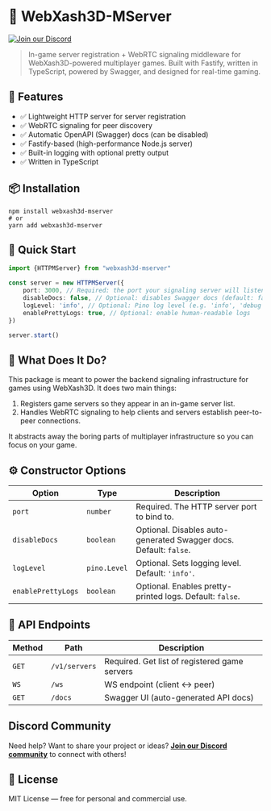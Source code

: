 # 📡 WebXash3D-MServer

[![Join our Discord](https://img.shields.io/discord/1397890383605927967?color=5865F2&label=Discord&logo=discord&logoColor=white&style=for-the-badge)](https://discord.gg/cRNGjWfTDd)

> In-game server registration + WebRTC signaling middleware for WebXash3D-powered multiplayer games.
> Built with Fastify, written in TypeScript, powered by Swagger, and designed for real-time gaming.

## 🧩 Features

* ✅ Lightweight HTTP server for server registration
* ✅ WebRTC signaling for peer discovery
* ✅ Automatic OpenAPI (Swagger) docs (can be disabled)
* ✅ Fastify-based (high-performance Node.js server)
* ✅ Built-in logging with optional pretty output
* ✅ Written in TypeScript

## 📦 Installation

```shell
npm install webxash3d-mserver
# or
yarn add webxash3d-mserver
```

## 🚀 Quick Start

```typescript
import {HTTPMServer} from "webxash3d-mserver"

const server = new HTTPMServer({
    port: 3000, // Required: the port your signaling server will listen on
    disableDocs: false, // Optional: disables Swagger docs (default: false)
    logLevel: 'info', // Optional: Pino log level (e.g. 'info', 'debug', 'error')
    enablePrettyLogs: true, // Optional: enable human-readable logs
})

server.start()
```

## 🧠 What Does It Do?

This package is meant to power the backend signaling infrastructure for games using WebXash3D. It does two main things:

1. Registers game servers so they appear in an in-game server list.
2. Handles WebRTC signaling to help clients and servers establish peer-to-peer connections.

It abstracts away the boring parts of multiplayer infrastructure so you can focus on your game.

## ⚙️ Constructor Options

| Option             | Type         | Description                                                       |
|--------------------|--------------|-------------------------------------------------------------------|
| `port`             | `number`     | Required. The HTTP server port to bind to.                        |
| `disableDocs`      | `boolean`    | Optional. Disables auto-generated Swagger docs. Default: `false`. |
| `logLevel`         | `pino.Level` | Optional. Sets logging level. Default: `'info'`.                  |
| `enablePrettyLogs` | `boolean`    | Optional. Enables pretty-printed logs. Default: `false`.          |

## 📑 API Endpoints

| Method | Path          | Description                                   |
|--------|---------------|-----------------------------------------------|
| `GET`  | `/v1/servers` | Required. Get list of registered game servers |
| `WS`   | `/ws`         | WS endpoint (client ↔ peer)                   |
| `GET`  | `/docs`       | Swagger UI (auto-generated API docs)          |

## Discord Community

Need help? Want to share your project or ideas?
**[Join our Discord community](https://discord.gg/cRNGjWfTDd)** to connect with others!

## 📄 License

MIT License — free for personal and commercial use.
